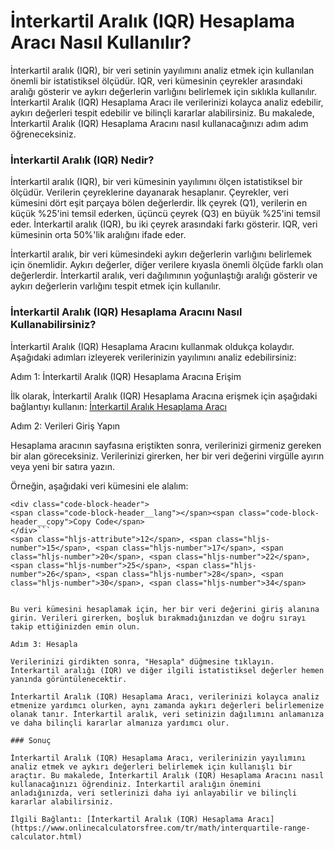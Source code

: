 İnterkartil Aralık (IQR) Hesaplama Aracı Nasıl Kullanılır?
==========================================================

İnterkartil aralık (IQR), bir veri setinin yayılımını analiz etmek için kullanılan önemli bir istatistiksel ölçüdür. IQR, veri kümesinin çeyrekler arasındaki aralığı gösterir ve aykırı değerlerin varlığını belirlemek için sıklıkla kullanılır. İnterkartil Aralık (IQR) Hesaplama Aracı ile verilerinizi kolayca analiz edebilir, aykırı değerleri tespit edebilir ve bilinçli kararlar alabilirsiniz. Bu makalede, İnterkartil Aralık (IQR) Hesaplama Aracını nasıl kullanacağınızı adım adım öğreneceksiniz.

### İnterkartil Aralık (IQR) Nedir?

İnterkartil aralık (IQR), bir veri kümesinin yayılımını ölçen istatistiksel bir ölçüdür. Verilerin çeyreklerine dayanarak hesaplanır. Çeyrekler, veri kümesini dört eşit parçaya bölen değerlerdir. İlk çeyrek (Q1), verilerin en küçük %25'ini temsil ederken, üçüncü çeyrek (Q3) en büyük %25'ini temsil eder. İnterkartil aralık (IQR), bu iki çeyrek arasındaki farkı gösterir. IQR, veri kümesinin orta 50%'lik aralığını ifade eder.

İnterkartil aralık, bir veri kümesindeki aykırı değerlerin varlığını belirlemek için önemlidir. Aykırı değerler, diğer verilere kıyasla önemli ölçüde farklı olan değerlerdir. İnterkartil aralık, veri dağılımının yoğunlaştığı aralığı gösterir ve aykırı değerlerin varlığını tespit etmek için kullanılır.

### İnterkartil Aralık (IQR) Hesaplama Aracını Nasıl Kullanabilirsiniz?

İnterkartil Aralık (IQR) Hesaplama Aracını kullanmak oldukça kolaydır. Aşağıdaki adımları izleyerek verilerinizin yayılımını analiz edebilirsiniz:

Adım 1: İnterkartil Aralık (IQR) Hesaplama Aracına Erişim

İlk olarak, İnterkartil Aralık (IQR) Hesaplama Aracına erişmek için aşağıdaki bağlantıyı kullanın: [İnterkartil Aralık Hesaplama Aracı](https://www.onlinecalculatorsfree.com/tr/math/interquartile-range-calculator.html)

Adım 2: Verileri Giriş Yapın

Hesaplama aracının sayfasına eriştikten sonra, verilerinizi girmeniz gereken bir alan göreceksiniz. Verilerinizi girerken, her bir veri değerini virgülle ayırın veya yeni bir satıra yazın.

Örneğin, aşağıdaki veri kümesini ele alalım:

```
<div class="code-block-header">
<span class="code-block-header__lang"></span><span class="code-block-header__copy">Copy Code</span>
</div>```
<span class="hljs-attribute">12</span>, <span class="hljs-number">15</span>, <span class="hljs-number">17</span>, <span class="hljs-number">20</span>, <span class="hljs-number">22</span>, <span class="hljs-number">25</span>, <span class="hljs-number">26</span>, <span class="hljs-number">28</span>, <span class="hljs-number">30</span>, <span class="hljs-number">34</span>

```
```

Bu veri kümesini hesaplamak için, her bir veri değerini giriş alanına girin. Verileri girerken, boşluk bırakmadığınızdan ve doğru sırayı takip ettiğinizden emin olun.

Adım 3: Hesapla

Verilerinizi girdikten sonra, "Hesapla" düğmesine tıklayın. İnterkartil aralığı (IQR) ve diğer ilgili istatistiksel değerler hemen yanında görüntülenecektir.

İnterkartil Aralık (IQR) Hesaplama Aracı, verilerinizi kolayca analiz etmenize yardımcı olurken, aynı zamanda aykırı değerleri belirlemenize olanak tanır. İnterkartil aralık, veri setinizin dağılımını anlamanıza ve daha bilinçli kararlar almanıza yardımcı olur.

### Sonuç

İnterkartil Aralık (IQR) Hesaplama Aracı, verilerinizin yayılımını analiz etmek ve aykırı değerleri belirlemek için kullanışlı bir araçtır. Bu makalede, İnterkartil Aralık (IQR) Hesaplama Aracını nasıl kullanacağınızı öğrendiniz. İnterkartil aralığın önemini anladığınızda, veri setlerinizi daha iyi anlayabilir ve bilinçli kararlar alabilirsiniz.

İlgili Bağlantı: [İnterkartil Aralık (IQR) Hesaplama Aracı](https://www.onlinecalculatorsfree.com/tr/math/interquartile-range-calculator.html)